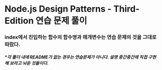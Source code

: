 # Node.js Design Patterns - Third-Edition 연습 문제 풀이

### index에서 진입하는 함수의 함수명과 매개변수는 연습 문제의 것을 그대로 따랐다.
##### *각 폴더 내에 README가 없는 경우는 연습문제가 아니다. 설명 중간중간에 직접 구현해 보라고 놔둔 것들이다.